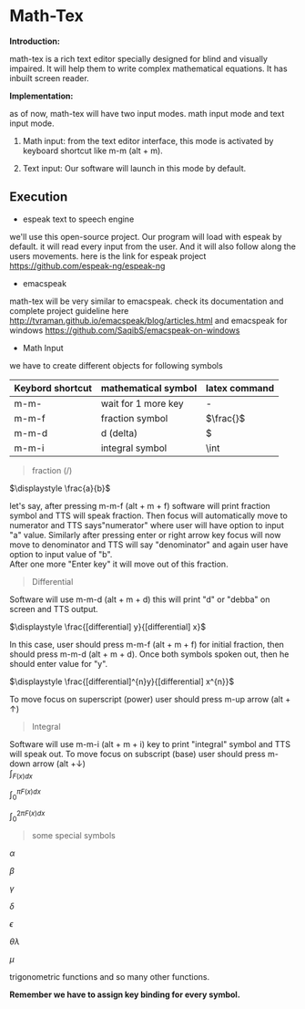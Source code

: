 # Math-Tex

**Introduction:**

math-tex is a rich text editor specially designed for blind and visually impaired. It will help them to write complex mathematical equations. It has inbuilt screen reader.

**Implementation:**

as of now, math-tex will have two input modes. math input mode and text input mode.

1.    Math input: 
from the text editor interface, this mode is activated by keyboard shortcut like m-m (alt + m).

2.    Text input: 
Our software will launch in this mode by default.

## Execution

*  espeak text to speech engine

we'll use this open-source project. Our program will load with espeak by default. it will read every input from the user. And it will also follow along the users movements. here is the link for espeak project <https://github.com/espeak-ng/espeak-ng>

*  emacspeak 

math-tex will be very similar to emacspeak. check its documentation and complete project guideline here <http://tvraman.github.io/emacspeak/blog/articles.html>
and emacspeak for windows <https://github.com/SaqibS/emacspeak-on-windows>

*  Math Input 

we have to create different objects for following symbols


Keybord shortcut | mathematical symbol | latex command
-----------------|---------------------|--------------
    m-m-         |  wait for 1 more key|    -
    m-m-f       |  fraction symbol    |  $\frac{}$  
    m-m-d       |  d  (delta)         |  $|diff
    m-m-i       |  integral symbol    |  \int


>    fraction (/)

$\displaystyle \frac{a}{b}$ 

let's say, after pressing m-m-f (alt + m + f) software will print fraction symbol  and TTS will speak fraction. Then focus will automatically  move to numerator and TTS says"numerator" where user will have option to input "a" value. Similarly after pressing enter or right arrow key focus will now move to denominator and TTS will say "denominator" and again user have option to input value of "b".  
After one more "Enter key" it will move out of this fraction.

>    Differential

Software will use m-m-d (alt + m + d) this will print "d" or "debba" on screen and TTS output.

$\displaystyle \frac{[differential] y}{[differential] x}$

In this case, user should press m-m-f (alt + m + f) for initial fraction, then should press m-m-d (alt + m + d). Once both symbols spoken out, then he should enter value for "y".

$\displaystyle \frac{[differential]^{n}y}{[differential] x^{n}}$

To move focus on superscript (power) user should press m-up arrow (alt + ↑) 

>    Integral

Software will use m-m-i (alt + m + i) key to print "integral" symbol and TTS will speak out.
To move focus on subscript (base) user should press m-down arrow (alt +↓)  
$\displaystyle \int_{F(x)dx}$

$\displaystyle \int_{0}^{\pi F(x)dx}$

$\displaystyle \int_{0}^{2\pi F(x)dx}$

>    some special symbols 

$\alpha$

$\beta$

$\gamma$

$\delta$

$\epsilon$

$\theta\lambda$

$\mu$

trigonometric functions and so many other functions.

**Remember we have to assign key binding for every symbol.**

